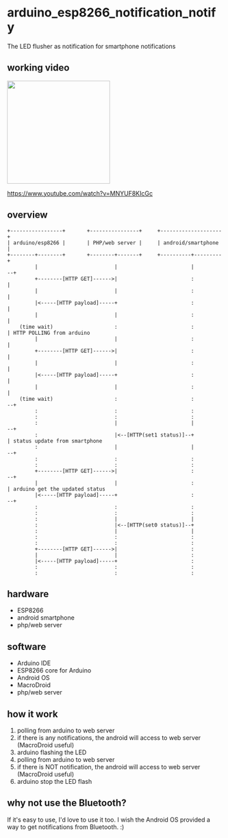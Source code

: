 # arduino_esp8266_notification_notify
The LED flusher as notification for smartphone notifications

## working video
[<img src="https://img.youtube.com/vi/MNYUF8KIcGc/0.jpg" width="240px">](https://www.youtube.com/watch?v=MNYUF8KIcGc)

https://www.youtube.com/watch?v=MNYUF8KIcGc

## overview
    +-----------------+       +----------------+     +--------------------+
    | arduino/esp8266 |       | PHP/web server |     | android/smartphone |
    +--------+--------+       +--------+-------+     +----------+---------+
             |                         |                        |                --+
             +--------[HTTP GET]------>|                        :                  |
             |                         |                        :                  |
             |<-----[HTTP payload]-----+                        :                  |
             |                         |                        :                  |
        (time wait)                    :                        :                  | HTTP POLLING from arduino
             |                         |                        :                  |
             +--------[HTTP GET]------>|                        :                  |
             |                         |                        :                  |
             |<-----[HTTP payload]-----+                        :                  |
             |                         |                        :                  |
        (time wait)                    :                        :                --+
             :                         :                        :
             :                         :                        :
             :                         |                        |                --+
             :                         |<--[HTTP(set1 status)]--+                  | status update from smartphone
             :                         |                        |                --+
             :                         :                        :
             :                         :                        :
             +--------[HTTP GET]------>|                        :                --+
             |                         |                        :                  | arduino get the updated status
             |<-----[HTTP payload]-----+                        :                --+
             :                         :                        :
             :                         :                        :
             :                         |                        |
             :                         |<--[HTTP(set0 status)]--+
             :                         |                        |
             :                         :                        :
             :                         :                        :
             +--------[HTTP GET]------>|                        :
             |                         |                        :
             |<-----[HTTP payload]-----+                        :
             :                         :                        :
             :                         :                        :

## hardware
* ESP8266
* android smartphone
* php/web server

## software
* Arduino IDE
* ESP8266 core for Arduino
* Android OS
* MacroDroid
* php/web server

## how it work
1. polling from arduino to web server
1. if there is any notifications, the android will access to web server (MacroDroid useful)
1. arduino flashing the LED
1. polling from arduino to web server
1. if there is NOT notification, the android will access to web server (MacroDroid useful)
1. arduino stop the LED flash

## why not use the Bluetooth?
If it's easy to use, I'd love to use it too.
I wish the Android OS provided a way to get notifications from Bluetooth. :)
